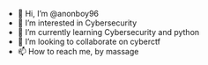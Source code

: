 - 👋 Hi, I’m @anonboy96
- 👀 I’m interested in Cybersecurity 
- 🌱 I’m currently learning Cybersecurity and python 
- 💞️ I’m looking to collaborate on cyberctf
- 📫 How to reach me, by massage 
